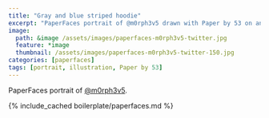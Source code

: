 ```yaml
---
title: "Gray and blue striped hoodie"
excerpt: "PaperFaces portrait of @m0rph3v5 drawn with Paper by 53 on an iPad."
image: 
  path: &image /assets/images/paperfaces-m0rph3v5-twitter.jpg 
  feature: *image
  thumbnail: /assets/images/paperfaces-m0rph3v5-twitter-150.jpg
categories: [paperfaces]
tags: [portrait, illustration, Paper by 53]
---
```


PaperFaces portrait of [@m0rph3v5](https://twitter.com/m0rph3v5).

{% include_cached boilerplate/paperfaces.md %}
